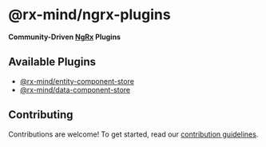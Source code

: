 # @rx-mind/ngrx-plugins

**Community-Driven [NgRx](https://github.com/ngrx/platform) Plugins**

## Available Plugins

- [@rx-mind/entity-component-store](https://github.com/rx-mind/ngrx-plugins/tree/master/libs/entity-component-store#readme)
- [@rx-mind/data-component-store](https://github.com/rx-mind/ngrx-plugins/tree/master/libs/data-component-store#readme)

## Contributing

Contributions are welcome! To get started, read our [contribution guidelines](https://github.com/rx-mind/ngrx-plugins/blob/master/CONTRIBUTING.md).
